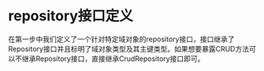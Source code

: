 # repository接口定义
在第一步中我们定义了一个针对特定域对象的repository接口，接口继承了Repository接口并且标明了域对象类型及其主键类型。如果想要暴露CRUD方法可以不继承Repository接口，直接继承CrudRepository接口即可。

